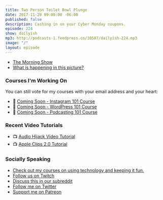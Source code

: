 ```yaml
---
title: Two Person Toilet Bowl Plunge
date: 2017-11-28 09:00:00 -06:00
published: false
description: Cashing in on your Cyber Monday coupons.
episode: 224
show: dailyish
mp3: http://podcasts-1.feedpress.co/10587/dailyish-224.mp3
image: "/"
layout: episode
---
```


* [The Morning Show](https://goodstuff.fm/morningshow/)
* [What is happening in this picture?](https://twitter.com/SheHatesJacoby/status/934944459254575104)


### Courses I'm Working On

You can still vote for my courses with your email address and your heart:

* 🌅 [Coming Soon - Instagram 101 Course](https://courses.chrisenns.com/instagram-101)
* 📝 [Coming Soon - WordPress 101 Course](https://courses.chrisenns.com/wordpress-101)
* 🎤 [Coming Soon - Podcasting 101 Course](https://courses.chrisenns.com/podcasting-101)

### Recent Video Tutorials

* 📺 [Audio Hijack Video Tutorial](https://www.youtube.com/watch?v=gksxKV85ARU)
* 📺 [Apple Clips 2.0 Tutorial](https://www.youtube.com/watch?v=CzI6L31LEvQ)

### Socially Speaking

* [Check out my courses on using technology and keeping it fun.](https://courses.chrisenns.com)
* [Follow us on Twitch](https://www.twitch.tv/goodstuff_fm)
* [Discuss this in our subreddit](https://www.reddit.com/r/Goodstuff_fm/)
* [Follow me on Twitter](https://www.twitter.com/ichris)
* [Support me on Patreon](https://www.patreon.com/ichris)
